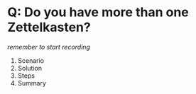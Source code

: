 # Q: Do you have more than one Zettelkasten?

*remember to start recording*

1. Scenario
2. Solution
3. Steps
4. Summary

